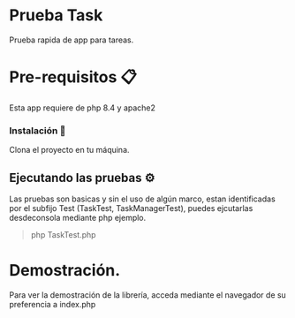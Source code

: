 # Prueba Task

Prueba rapida de app para tareas.

# Pre-requisitos 📋

Esta app requiere de php 8.4 y apache2 

### Instalación 🔧

Clona el proyecto en tu máquina.

## Ejecutando las pruebas ⚙️

Las pruebas son basicas y sin el uso de algún marco, estan identificadas por el subfijo Test (TaskTest, TaskManagerTest), puedes ejcutarlas desdeconsola  mediante php
ejemplo. 
>php TaskTest.php

# Demostración. 
Para ver la demostración de la librería, acceda mediante el navegador de su preferencia a index.php

